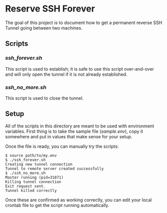 # Reserve SSH Forever
The goal of this project is to document how to get a permanent reverse SSH Tunnel going between two machines.

## Scripts
### _ssh_forever.sh_
This script is used to establish; it is safe to use this script over-and-over and will only open the tunnel if it is not already established.

### _ssh_no_more.sh_
This script is used to close the tunnel.

## Setup
All of the scripts in this directory are meant to be used with environment variables. First thing is to take the sample file (_sample.env_), copy it somewhere and put in values that make sense for your setup.

Once the file is ready, you can manually try the scripts:
```
$ source path/to/my.env
$ ./ssh_forever.sh
Creating new tunnel connection
Tunnel to remote server created successfully
$ ./ssh_no_more.sh
Master running (pid=31871)
Killing tunnel connection
Exit request sent.
Tunnel killed correctly
```

Once these are confirmed as working correctly, you can edit your local crontab file to get the script running automatically.
